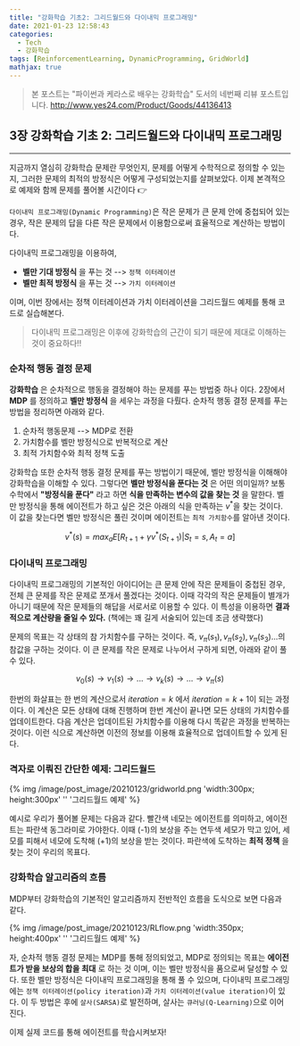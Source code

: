 ```yaml
---
title: "강화학습 기초2: 그리드월드와 다이내믹 프로그래밍"
date: 2021-01-23 12:58:43
categories:
  - Tech
  - 강화학습
tags: [ReinforcementLearning, DynamicProgramming, GridWorld]
mathjax: true
---
```


> 본 포스트는 "파이썬과 케라스로 배우는 강화학습" 도서의 네번째 리뷰 포스트입니다.
> http://www.yes24.com/Product/Goods/44136413

## 3장 강화학습 기초 2: 그리드월드와 다이내믹 프로그래밍

---

지금까지 열심히 강화학습 문제란 무엇인지, 문제를 어떻게 수학적으로 정의할 수 있는지, 그러한 문제의 최적의 방정식은 어떻게 구성되었는지를 살펴보았다. 이제 본격적으로 예제와 함께 문제를 풀어볼 시간이다 👉

`다이내믹 프로그래밍(Dynamic Programming)`은 작은 문제가 큰 문제 안에 중첩되어 있는 경우, 작은 문제의 답을 다른 작은 문제에서 이용함으로써 효율적으로 계산하는 방법이다.

다이내믹 프로그래밍을 이용하여,

- **벨만 기대 방정식** 을 푸는 것 --> `정책 이터레이션`
- **벨만 최적 방정식** 을 푸는 것 --> `가치 이터레이션`

이며, 이번 장에서는 정책 이터레이션과 가치 이터레이션을 그리드월드 예제를 통해 코드로 실습해본다.

> 다이내믹 프로그래밍은 이후에 강화학습의 근간이 되기 때문에 제대로 이해하는 것이 중요하다!!

### 순차적 행동 결정 문제

**강화학습** 은 순차적으로 행동을 결정해야 하는 문제를 푸는 방법중 하나 이다. 2장에서 **MDP** 를 정의하고 **벨만 방정식** 을 세우는 과정을 다뤘다. 순차적 행동 결정 문제를 푸는 방법을 정리하면 아래와 같다.

1. 순차적 행동문제 --> MDP로 전환
2. 가치함수를 벨만 방정식으로 반복적으로 계산
3. 최적 가치함수와 최적 정책 도출

강화학습 또한 순차적 행동 결정 문제를 푸는 방법이기 때문에, 벨만 방정식을 이해해야 강화학습을 이해할 수 있다. 그렇다면 **벨만 방정식을 푼다는 것** 은 어떤 의미일까? 보통 수학에서 **"방정식을 푼다"** 라고 하면 **식을 만족하는 변수의 값을 찾는 것** 을 말한다. 벨만 방정식을 통해 에이전트가 하고 싶은 것은 아래의 식을 만족하는 $v^*$을 찾는 것이다. 이 값을 찾는다면 벨만 방정식은 풀린 것이며 에이전트는 `최적 가치함수`를 알아낸 것이다.

$$v^*(s) = max_{a}E[R_{t+1} + \gamma v^*(S_{t+1}) | S_t=s, A_t=a]$$

### 다이내믹 프로그래밍

다이내믹 프로그래밍의 기본적인 아이디어는 큰 문제 안에 작은 문제들이 중첩된 경우, 전체 큰 문제를 작은 문제로 쪼개서 풀겠다는 것이다. 이때 각각의 작은 문제들이 별개가 아니기 때문에 작은 문제들의 해답을 서로서로 이용할 수 있다. 이 특성을 이용하면 **결과적으로 계산량을 줄일 수 있다.** (책에는 꽤 길게 서술되어 있는데 조금 생략했다)

문제의 목표는 각 상태의 참 가치함수를 구하는 것이다. 즉, $v_\pi (s_1), v_\pi (s_2), v_\pi (s_3) ...$의 참값을 구하는 것이다. 이 큰 문제를 작은 문제로 나누어서 구하게 되면, 아래와 같이 풀 수 있다.

$$v_0(s) \to v_1(s) \to ... \to v_k(s) \to ... \to v_\pi (s)$$

한번의 화살표는 한 번의 계산으로서 $iteration = k$ 에서 $iteration=k+1$이 되는 과정이다. 이 계산은 모든 상태에 대해 진행하며 한번 계산이 끝나면 모든 상태의 가치함수를 업데이트한다. 다음 계산은 업데이트된 가치함수를 이용해 다시 똑같은 과정을 반복하는 것이다. 이런 식으로 계산하면 이전의 정보를 이용해 효율적으로 업데이트할 수 있게 된다.

### 격자로 이뤄진 간단한 예제: 그리드월드

{% img /image/post_image/20210123/gridworld.png 'width:300px; height:300px' '' '그리드월드 예제' %}

예시로 우리가 풀어볼 문제는 다음과 같다. 빨간색 네모는 에이전트를 의미하고, 에이전트는 파란색 동그라미로 가야한다. 이때 (-1)의 보상을 주는 연두색 세모가 막고 있어, 세모를 피해서 네모에 도착해 (+1)의 보상을 받는 것이다. 파란색에 도착하는 **최적 정책** 을 찾는 것이 우리의 목표다.

### 강화학습 알고리즘의 흐름

MDP부터 강화학습의 기본적인 알고리즘까지 전반적인 흐름을 도식으로 보면 다음과 같다.

{% img /image/post_image/20210123/RLflow.png 'width:350px; height:400px' '' '그리드월드 예제' %}

자, 순차적 행동 결정 문제는 MDP를 통해 정의되었고, MDP로 정의되는 목표는 **에이전트가 받을 보상의 합을 최대** 로 하는 것 이며, 이는 벨만 방정식을 품으로써 달성할 수 있다. 또한 벨만 방정식은 다이내믹 프로그래밍을 통해 풀 수 있으며, 다이내믹 프로그래밍에는 `정책 이터레이션(policy iteration)`과 `가치 이터레이션(value iteration)`이 있다. 이 두 방법은 후에 `살사(SARSA)`로 발전하며, 살사는 `큐러닝(Q-Learning)`으로 이어진다.

이제 실제 코드를 통해 에이전트를 학습시켜보자!
